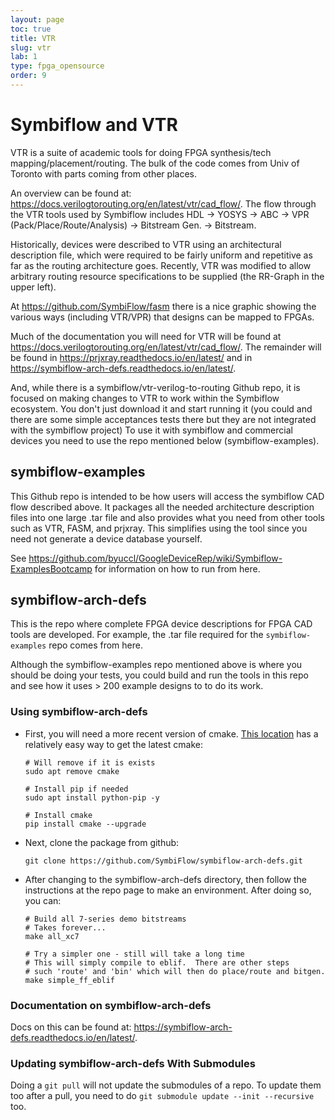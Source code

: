 ```yaml
---
layout: page
toc: true
title: VTR
slug: vtr
lab: 1
type: fpga_opensource
order: 9
---
```


# Symbiflow and VTR
VTR is a suite of academic tools for doing FPGA synthesis/tech mapping/placement/routing.  The bulk of the code comes from Univ of Toronto with parts coming from other places.

An overview can be found at: https://docs.verilogtorouting.org/en/latest/vtr/cad_flow/.  The flow through the VTR tools used by  Symbiflow includes HDL -> YOSYS -> ABC -> VPR (Pack/Place/Route/Analysis) -> Bitstream Gen. -> Bitstream.

Historically, devices were described to VTR using an architectural description file, which were required to be fairly uniform and repetitive as far as the routing architecture goes.  Recently, VTR was modified to allow arbitrary routing resource specifications to be supplied (the RR-Graph in the upper left).

At https://github.com/SymbiFlow/fasm there is a nice graphic showing the various ways (including VTR/VPR) that designs can be mapped to FPGAs.

Much of the documentation you will need for VTR will be found at https://docs.verilogtorouting.org/en/latest/vtr/cad_flow/.  The remainder will be found in https://prjxray.readthedocs.io/en/latest/ and in https://symbiflow-arch-defs.readthedocs.io/en/latest/.

And, while there is a symbiflow/vtr-verilog-to-routing Github repo, it is focused on making changes to VTR to work within the Symbiflow ecosystem.  You don't just download it and start running it (you could and there are some simple acceptances tests there but they are not integrated with the symbiflow project)  To use it with symbiflow and commercial devices you need to use the repo mentioned below (symbiflow-examples).

## symbiflow-examples
This Github repo is intended to be how users will access the symbiflow CAD flow described above.  It packages all the needed architecture description files into one large .tar file and also provides what you need from other tools such as VTR, FASM, and prjxray.  This simplifies using the tool since you need not generate a device database yourself.

See https://github.com/byuccl/GoogleDeviceRep/wiki/Symbiflow-ExamplesBootcamp for information on how to run from here.

## symbiflow-arch-defs
This is the repo where complete FPGA device descriptions for FPGA CAD tools are developed.  For example, the .tar file required for the `symbiflow-examples` repo comes from here.  

Although the symbiflow-examples repo mentioned above is where you should be doing your tests, you could build and run the tools in this repo and see how it uses > 200 example designs to to do its work.

### Using symbiflow-arch-defs
* First, you will need a more recent version of cmake.  [This location](https://stackoverflow.com/questions/49859457/how-to-reinstall-the-latest-cmake-version) has a relatively easy way to get the latest cmake:
   ```
   # Will remove if it is exists
   sudo apt remove cmake

   # Install pip if needed
   sudo apt install python-pip -y

   # Install cmake
   pip install cmake --upgrade
   ```
* Next, clone the package from github:

   ```git clone https://github.com/SymbiFlow/symbiflow-arch-defs.git```

* After changing to the symbiflow-arch-defs directory, then follow the instructions at the repo page to make an environment.  After doing so, you can:
   ```
   # Build all 7-series demo bitstreams 
   # Takes forever...
   make all_xc7

   # Try a simpler one - still will take a long time
   # This will simply compile to eblif.  There are other steps
   # such 'route' and 'bin' which will then do place/route and bitgen.
   make simple_ff_eblif
   ```

### Documentation on symbiflow-arch-defs
Docs on this can be found at: https://symbiflow-arch-defs.readthedocs.io/en/latest/.

### Updating symbiflow-arch-defs With Submodules
Doing a ``git pull`` will not update the submodules of a repo.  To update them too after a pull, you need to do ``git submodule update --init --recursive`` too.

